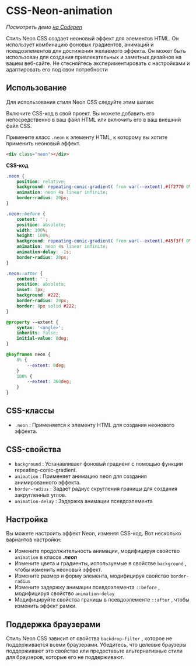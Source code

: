 # CSS-Neon-animation
*Посмотреть демо [на Codepen](https://codepen.io/AlexTur/pen/eYxMPjg)*

Стиль Neon CSS создает неоновый эффект для элементов HTML. Он использует комбинацию фоновых градиентов, анимаций и псевдоэлементов для достижения желаемого эффекта. Он может быть использован для создания привлекательных и заметных дизайнов на вашем веб-сайте. Не стесняйтесь экспериментировать с настройками и адаптировать его под свои потребности

## Использование
Для использования стиля Neon CSS следуйте этим шагам:

Включите CSS-код в свой проект. Вы можете добавить его непосредственно в ваш файл HTML или включить его в ваш внешний файл CSS.

Примените класс `.neon` к элементу HTML, к которому вы хотите применить неоновый эффект.

```html
<div class="neon"></div>
```

**CSS-код**

```css
.neon {
    position: relative;
    background: repeating-conic-gradient( from var(--extent),#ff2770 0%, #ff2770 5%, transparent 5%, transparent 40%, #ff2770 50%);
    animation: neon 4s linear infinite;
    border-radius: 20px;
}

.neon::before {
    content: '';
    position: absolute;
    width: 100%;
    height: 100%;
    background: repeating-conic-gradient( from var(--extent),#45f3ff 0%, #45f3ff 5%, transparent 5%, transparent 40%, #45f3ff 50%);
    animation: neon 4s linear infinite;
    animation-delay: -1s;
    border-radius: 20px;
}

.neon::after {
    content: '';
    position: absolute;
    inset: 3px;
    background: #222;
    border-radius: 20px;
    border: 8px solid #222;
}

@property --extent {
    syntax: '<angle>';
    inherits: false;
    initial-value: 0deg;
}

@keyframes neon {
    0% {
        --extent: 0deg;
    }
    100% {
        --extent: 360deg;
    }
}
```

## CSS-классы

* `.neon` : Применяется к элементу HTML для создания неонового эффекта.

## CSS-свойства
 
* `background` : Устанавливает фоновый градиент с помощью функции repeating-conic-gradient.
* `animation` : Применяет анимацию neon для создания анимированного эффекта.
* `border-radius` : Задает радиус скругления границы для создания закругленных углов.
* `animation-delay` : Задержка анимации псевдоэлемента

## Настройка
Вы можете настроить эффект Neon, изменяя CSS-код. Вот несколько вариантов настройки:

- Измените продолжительность анимации, модифицируя свойство `animation` в классе ***.neon***
- Измените цвета и градиенты, используемые в свойстве `background` , чтобы изменить неоновый эффект.
- Измените размер и форму элемента, модифицируя свойство `border-radius`
- Измените задержку анимации псевдоэлемента `::before` , модифицируя свойство `animation-delay`
- Модифицируйте свойства границы в псевдоэлементе `::after` , чтобы изменить эффект рамки.

## Поддержка браузерами
Стиль Neon CSS зависит от свойства `backdrop-filter` , которое не поддерживается всеми браузерами. Убедитесь, что целевые браузеры поддерживают это свойство или предоставьте альтернативные стили для браузеров, которые его не поддерживают.
